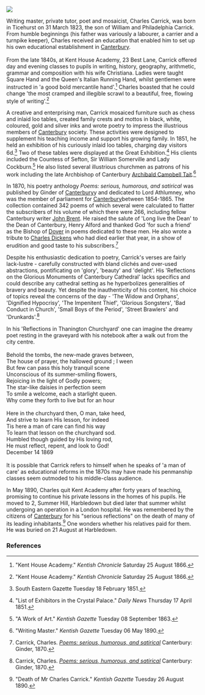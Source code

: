 <a href="https://www.kent-maps.online"><img src="https://www.kent-maps.online/juncture/ve-button.png"></a>
<param ve-config title="Charles Carrick" author="Michelle Crowther" layout="vtl" banner="https://raw.githubusercontent.com/kent-map/images/main/banners/19c.jpg">

<param ve-entity eid="Q2317326" aliases="Thanington">

Writing master, private tutor, poet and mosaicist, Charles Carrick, was born in Ticehurst on 31 March 1823, the son of William and Philadelphia Carrick. From humble beginnings (his father was variously a labourer, a carrier and a turnpike keeper), Charles received an education that enabled him to set up his own educational establishment in [Canterbury](/19c/19c-canterbury/). 
<br><br>
From the late 1840s, at Kent House Academy, 23 Best Lane, Carrick offered day and evening classes to pupils in writing, history, geography, arithmetic, grammar and composition with his wife Christiana. Ladies were taught Square Hand and the Queen's Italian Running Hand, whilst gentlemen were instructed in 'a good bold mercantile hand'.[^ref1] Charles boasted that he could change 'the most cramped and illegible scrawl to a beautiful, free, flowing style of writing'.[^ref2] 
<param ve-image url="https://upload.wikimedia.org/wikipedia/commons/c/cb/Canterbury_houses_%28306%29_%28geograph_7115318%29.jpg" label="23, Best Lane, Canterbury" attribution="Michael Dibb / Canterbury houses 306" license="CC BY-SA 2.0">

A creative and enterprising man, Carrick mosaiced furniture such as chess and inlaid loo tables, created family crests and mottos in black, white, coloured, gold and silver inks and wrote poetry to impress the illustrious members of [Canterbury](/19c/19c-canterbury/) society. These activities were designed to supplement his teaching income and support his growing family. In 1851, he held an exhibition of his curiously inlaid loo tables, charging day visitors 6d.[^ref3] Two of these tables were displayed at the Great Exhibition.[^ref4] His clients included the Countess of Sefton, Sir William Somerville and Lady Cockburn.[^ref5]  He also listed several illustrious churchmen as patrons of his work including the late Archbishop of Canterbury [Archibald Campbell Tait](/19c/19c-tait-biography).[^ref6] 
<param ve-image url="https://upload.wikimedia.org/wikipedia/commons/a/a8/Eug%C3%A8ne_Louis_Lami_-_Opening_of_the_Great_Exhibition%2C_1_May_1851_-_Google_Art_Project.jpg" label="Opening of the Great Exhibition, 1 May 1851" attribution="Eugène Lami, Public domain, via Wikimedia Commons">

In 1870, his poetry anthology _Poems: serious, humorous, and satirical_ was published by Ginder of [Canterbury](/19c/19c-canterbury/)y and dedicated to Lord Athlumney, who was the member of parliament for [Canterbury](/19c/19c-canterbury/)between 1854-1865. The collection contained 342 poems of which several were calculated to flatter the subscribers of his volume of which there were 266, including fellow Canterbury writer [John Brent](/19c/19c-brent-biography). He raised the salute of 'Long live the Dean' to the Dean of Canterbury, Henry Alford and thanked God 'for such a friend' as the Bishop of [Dover](/19c/19c-dover) in poems dedicated to these men. He also wrote a tribute to [Charles Dickens](/dickens/dickens-biography) who had died earlier that year, in a show of erudition and good taste to his subscribers.[^ref7] 
<param ve-image url="https://upload.wikimedia.org/wikipedia/commons/e/e9/Charles_Dickens_circa_1860s.png" label="Charles Dickens c. 1860s" attribution="unattributed, Public domain, via Wikimedia Commons">

Despite his enthusiastic dedication to poetry, Carrick's verses are fairly lack-lustre - carefully constructed with bland clichés and over-used abstractions, pontificating on 'glory', 'beauty' and 'delight'. His 'Reflections on the Glorious Monuments of Canterbury Cathedral' lacks specifics and could describe any cathedral setting as he hyperbolizes generalities of bravery and beauty. Yet despite the inauthenticity of his content, his choice of topics reveal the concerns of the day - 'The Widow and Orphans', 'Dignified Hypocrisy', 'The Impenitent Thief', 'Glorious Songsters', 'Bad Conduct in Church', 'Small Boys of the Period', 'Street Brawlers' and 'Drunkards'.[^ref8] 
<param ve-image url="https://stor.artstor.org/stor/fcfcc4e8-e753-4294-9ec1-bf5ee7e56419" label="The Nave, Canterbury Cathedral" attribution="Kent Maps Online Collection">

In his 'Reflections in Thanington Churchyard' one can imagine the dreamy poet resting in the graveyard with his notebook after a walk out from the city centre.
<br><br>
Behold the tombs, the new-made graves between,    
The house of prayer, the hallowed ground ; I ween    
But few can pass this holy tranquil scene   
Unconscious of its summer-smiling flowers,   
Rejoicing in the light of Godly powers;    
The star-like daisies in perfection seem    
To smile a welcome, each a starlight queen.   
Why come they forth to live but for an hour   
<br>
Here in the churchyard then, O man, take heed,    
And strive to learn His lesson, for indeed    
Tis here a man of care can find his way    
To learn that lesson on the churchyard sod.    
Humbled though guided by His loving rod,    
He must reflect, repent, and look to God!   
December 14 1869   
<br>
It is possible that Carrick refers to himself when he speaks of 'a man of care' as educational reforms in the 1870s may have made his penmanship classes seem outmoded to his middle-class audience. 
<param ve-image url="https://upload.wikimedia.org/wikipedia/commons/f/f1/St_Nicholas%2C_Thanington_Without_-_geograph.org.uk_-_2912744.jpg" label="St Nicholas, Thanington Without" attribution="John Salmon via Wikimedia Commons" license="CC BY-SA 2.0">

In May 1890, Charles quit Kent Academy after forty years of teaching, promising to continue his private lessons in the homes of his pupils. He moved to 2, Summer Hill, Harbledown but died later that summer whilst undergoing an operation in a London hospital. He was remembered by the citizens of [Canterbury](/19c/19c-canterbury/) for his "serious reflections" on the death of many of its leading inhabitants.[^ref9] One wonders whether his relatives paid for them. He was buried on 21 August at Harbledown. 
<param ve-image url="https://upload.wikimedia.org/wikipedia/commons/9/90/Harbledown%2C_St._Michael_and_All_Angels_Church%2C_Part_of_the_large_churchyard_-_geograph.org.uk_-_4831202.jpg" label="St Michael and All Angels Church. Part of the Large Churchyard" attribution="Michael Garlick, via Wikimedia Commons" license="CC BY-SA 2.0">

### References

[^ref1]: "Kent House Academy." _Kentish Chronicle_ Saturday 25 August 1866.
[^ref2]: "Kent House Academy." _Kentish Chronicle_ Saturday 25 August 1866.
[^ref3]: South Eastern Gazette Tuesday 18 February 1851.
[^ref4]: "List of Exhibitors in the Crystal Palace." _Daily News_ Thursday 17 April 1851.
[^ref5]: "A Work of Art." _Kentish Gazette_ Tuesday 08 September 1863.
[^ref6]: "Writing Master." _Kentish Gazette_ Tuesday 06 May 1890.
[^ref7]: Carrick, Charles. [_Poems: serious, humorous, and satirical_](https://archive.org/details/poemsserioushumo00carr/page/292/mode/2up) Canterbury: Ginder, 1870.
[^ref8]: Carrick, Charles. [_Poems: serious, humorous, and satirical_](https://archive.org/details/poemsserioushumo00carr/page/292/mode/2up) Canterbury: Ginder, 1870.
[^ref9]: "Death of Mr Charles Carrick." _Kentish Gazette_ Tuesday 26 August 1890.

